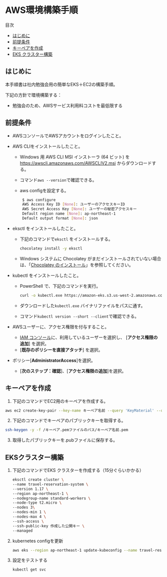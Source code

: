 # AWS環境構築手順

目次

- [はじめに](#はじめに)
- [前提条件](#前提条件)
- [キーペアを作成](#キーペアを作成)
- [EKS クラスター構築](#EKSクラスター構築)



## はじめに

本手順書は社内勉強会用の簡単なEKS＋EC2の構築手順。  

下記の方針で環境構築する：

- 勉強会のため、AWSサービス利用料コストを最低限する



## 前提条件

- AWSコンソールでAWSアカウントをログインしたこと。

- AWS CLIをインストールしたこと。

  - Windows 用 AWS CLI MSI インストーラ (64 ビット) を https://awscli.amazonaws.com/AWSCLIV2.msi からダウンロードする。

  - コマンド`aws --version`で確認できる。

  - aws configを設定する。

       ```sh
        $ aws configure
        AWS Access Key ID [None]: ユーザーのアクセスキーID
        AWS Secret Access Key [None]: ユーザーの秘密アクセスキー
        Default region name [None]: ap-northeast-1
        Default output format [None]: json
       ```

- eksctl をインストールしたこと。

  - 下記のコマンドで`eksctl` をインストールする。

    ```sh
    chocolatey install -y eksctl 
    ```

  - Windows システムに Chocolatey がまだインストールされていない場合は、「[Chocolatey のインストール](https://chocolatey.org/install)」を参照してください。

- kubectl をインストールしたこと。

  - PowerShell で、下記のコマンドを実行。

    ```sh
    curl -o kubectl.exe https://amazon-eks.s3.us-west-2.amazonaws.com/1.17.7/2020-07-08/bin/windows/amd64/kubectl.exe
    ```

  - ダウンロードした`kubectl.exe` バイナリファイルをパスに通す。

  - コマンド`kubectl version --short --client`で確認できる。

- AWSユーザーに、アクセス権限を付与すること。

  - [IAM コンソール](https://console.aws.amazon.com/iam/home?region=ap-northeast-1#/home)に、利用しているユーザーを選択し、 [**アクセス権限の追加**] を選択。
  - [**既存のポリシーを直接アタッチ**] を選択。
- ポリシー[**AdministratorAccess**]を選択。
  - [**次のステップ：確認**]、[**アクセス権限の追加**]を選択。
  



## キーペアを作成

1. 下記のコマンドでEC2用のキーペアを作成する。

```sh
aws ec2 create-key-pair --key-name キーペア名前 --query 'KeyMaterial' --output text > キーペア名前.pem
```

2. 下記のコマンドでキーペアのパブリックキーを取得する。

```sh
ssh-keygen -y -f /キーペア.pemファイルのパス/キーペア名前.pem
```

3. 取得したパブリックキーを.pubファイルに保存する。



## EKSクラスター構築

1. 下記のコマンドでEKS クラスターを作成する（15分ぐらいかかる）

   ```sh
   eksctl create cluster \
   --name travel-reservation-system \
   --version 1.17 \
   --region ap-northeast-1 \
   --nodegroup-name standard-workers \
   --node-type t2.micro \
   --nodes 3\
   --nodes-min 1 \
   --nodes-max 4 \
   --ssh-access \
   --ssh-public-key 作成した公開キー \
   --managed
   ```


2. kubernetes configを更新

   ```sh
   aws eks --region ap-northeast-1 update-kubeconfig --name travel-reservation-system
   ```

3. 設定をテストする

   ```sh
   kubectl get svc
   ```
